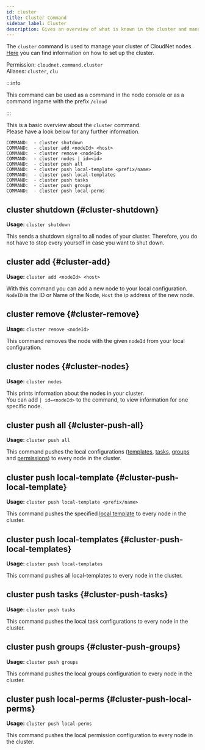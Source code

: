 ```yaml
---
id: cluster
title: Cluster Command
sidebar_label: Cluster
description: Gives an overview of what is known in the cluster and manages it.
---
```


The `cluster` command is used to manage your cluster of CloudNet nodes.  
[Here](../setup/cluster.md) you can find information on how to set up the cluster.

Permission: `cloudnet.command.cluster`  
Aliases: `cluster`, `clu`

:::info

This command can be used as a command in the node console or as a command ingame with the prefix `/cloud`

:::

This is a basic overview about the `cluster` command.  
Please have a look below for any further information.
```
COMMAND:  - cluster shutdown
COMMAND:  - cluster add <nodeId> <host>
COMMAND:  - cluster remove <nodeId>
COMMAND:  - cluster nodes | id=<id>
COMMAND:  - cluster push all
COMMAND:  - cluster push local-template <prefix/name>
COMMAND:  - cluster push local-templates
COMMAND:  - cluster push tasks
COMMAND:  - cluster push groups
COMMAND:  - cluster push local-perms
```

## cluster shutdown {#cluster-shutdown}
**Usage:** `cluster shutdown`

This sends a shutdown signal to all nodes of your cluster.
Therefore, you do not have to stop every yourself in case you want to shut down.

## cluster add {#cluster-add}
**Usage:** `cluster add <nodeId> <host>`

With this command you can add a new node to your local configuration.  
`NodeID` is the ID or Name of the Node, `Host` the ip address of the new node.

## cluster remove {#cluster-remove}
**Usage:** `cluster remove <nodeId>`

This command removes the node with the given `nodeId` from your local configuration.

## cluster nodes {#cluster-nodes}
**Usage:** `cluster nodes`

This prints information about the nodes in your cluster.  
You can add `| id=<nodeId>` to the command, to view information for one specific node.

## cluster push all {#cluster-push-all}
**Usage:** `cluster push all`

This command pushes the local configurations ([templates](../components/templates.md), [tasks](../components/tasks.md),
[groups](../components/groups.md) and [permissions](../modules/cloudperms.md)) to every node in the cluster.

## cluster push local-template {#cluster-push-local-template}
**Usage:** `cluster push local-template <prefix/name>`

This command pushes the specified [local template](../components/templates.md) to every node in the cluster.

## cluster push local-templates {#cluster-push-local-templates}
**Usage:** `cluster push local-templates`

This command pushes all local-templates to every node in the cluster.

## cluster push tasks {#cluster-push-tasks}
**Usage:** `cluster push tasks`

This command pushes the local task configurations to every node in the cluster.

## cluster push groups {#cluster-push-groups}
**Usage:** `cluster push groups`

This command pushes the local groups configuration to every node in the cluster.


## cluster push local-perms {#cluster-push-local-perms}
**Usage:** `cluster push local-perms`

This command pushes the local permission configuration to every node in the cluster.